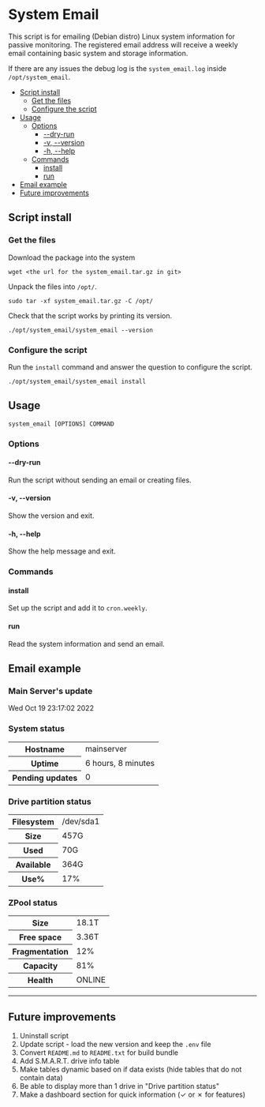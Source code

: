 # System Email

This script is for emailing (Debian distro) Linux system information for passive
monitoring. The registered email address will receive a weekly email containing
basic system and storage information.

If there are any issues the debug log is the `system_email.log` inside
`/opt/system_email`.

<!-- TOC -->

* [Script install](#script-install)
    * [Get the files](#get-the-files)
    * [Configure the script](#configure-the-script)
* [Usage](#usage)
    * [Options](#options)
        * [--dry-run](#--dry-run)
        * [-v, --version](#-v---version)
        * [-h, --help](#-h---help)
    * [Commands](#commands)
        * [install](#install)
        * [run](#run)
* [Email example](#email-example)
* [Future improvements](#future-improvements)

<!-- TOC -->

## Script install

### Get the files

Download the package into the system

```shell
wget <the url for the system_email.tar.gz in git>
```

Unpack the files into `/opt/`.

```shell
sudo tar -xf system_email.tar.gz -C /opt/
```

Check that the script works by printing its version.

```shell
./opt/system_email/system_email --version
```

### Configure the script

Run the `install` command and answer the question to configure the script.

```shell
./opt/system_email/system_email install
```

## Usage

```shell
system_email [OPTIONS] COMMAND
```

### Options

#### --dry-run

Run the script without sending an email or creating files.

#### -v, --version

Show the version and exit.

#### -h, --help

Show the help message and exit.

### Commands

#### install

Set up the script and add it to `cron.weekly`.

#### run

Read the system information and send an email.

## Email example

<body>
<h3>Main Server's update</h3>
<p>Wed Oct 19 23:17:02 2022</p>

<h3>System status</h3>
<table>
    <tr>
        <th>Hostname</th>
        <td>mainserver</td>
    </tr>
    <tr>
        <th>Uptime</th>
        <td>6 hours, 8 minutes</td>
    </tr>
    <tr>
        <th>Pending updates</th>
        <td>0</td>
    </tr>
</table>


<h3>Drive partition status</h3>
<table>
    <tr>
        <th>Filesystem</th>
        <td>/dev/sda1</td>
    </tr>
    <tr>
        <th>Size</th>
        <td>457G</td>
    </tr>
    <tr>
        <th>Used</th>
        <td>70G</td>
    </tr>
    <tr>
        <th>Available</th>
        <td>364G</td>
    </tr>
    <tr>
        <th>Use%</th>
        <td>17%</td>
    </tr>
</table>


<h3>ZPool status</h3>
<table>
    <tr>
        <th>Size</th>
        <td>18.1T</td>
    </tr>
    <tr>
        <th>Free space</th>
        <td>3.36T</td>
    </tr>
    <tr>
        <th>Fragmentation</th>
        <td>12%</td>
    </tr>
    <tr>
        <th>Capacity</th>
        <td>81%</td>
    </tr>
    <tr>
        <th>Health</th>
        <td>ONLINE</td>
    </tr>
</table>
</body>

<hr/>

## Future improvements

1. Uninstall script
2. Update script - load the new version and keep the `.env` file
3. Convert `README.md` to `README.txt` for build bundle
4. Add S.M.A.R.T. drive info table
5. Make tables dynamic based on if data exists (hide tables that do not contain data)
6. Be able to display more than 1 drive in "Drive partition status"
7. Make a dashboard section for quick information (&check; or &cross; for features)